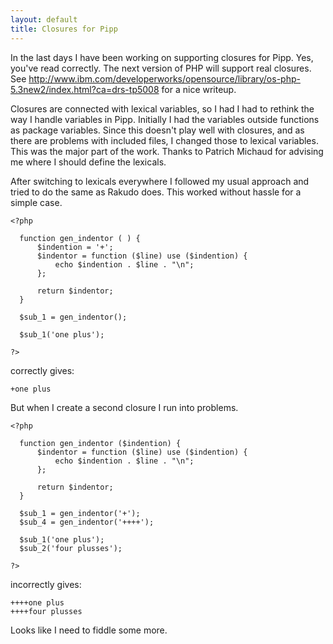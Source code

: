 ```yaml
---
layout: default
title: Closures for Pipp
---
```


In the last days I have been working on supporting closures for Pipp. Yes, you've read correctly. The next version of PHP will support real closures. See
<a href="http://www.ibm.com/developerworks/opensource/library/os-php-5.3new2/index.html?ca=drs-tp5008" rel="nofollow">http://www.ibm.com/developerworks/opensource/library/os-php-5.3new2/index.html?ca=drs-tp5008</a> for a nice writeup.

Closures are connected with lexical variables, so I had I had to rethink the way I handle variables in Pipp. Initially I had the variables outside functions as package variables. Since this doesn't play well with closures, and as there are problems with included files, I changed those to lexical variables. This was the major part of the work. Thanks to Patrich Michaud for advising me where I should define the lexicals.

After switching to lexicals everywhere I followed my usual approach and tried to do the same as Rakudo does. This worked without hassle for a simple case.

    <?php

      function gen_indentor ( ) {
          $indention = '+';
          $indentor = function ($line) use ($indention) {
              echo $indention . $line . "\n";
          };

          return $indentor;
      }

      $sub_1 = gen_indentor();

      $sub_1('one plus');

    ?>

correctly gives:

    +one plus

But when I create a second closure I run into problems.

    <?php

      function gen_indentor ($indention) {
          $indentor = function ($line) use ($indention) {
              echo $indention . $line . "\n";
          };

          return $indentor;
      }

      $sub_1 = gen_indentor('+');
      $sub_4 = gen_indentor('++++');

      $sub_1('one plus');
      $sub_2('four plusses');

    ?>

incorrectly gives:

    ++++one plus
    ++++four plusses

Looks like I need to fiddle some more.
